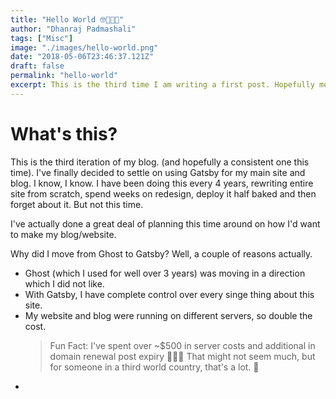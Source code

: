 ```yaml
---
title: "Hello World 🤓👨🏼‍💻"
author: "Dhanraj Padmashali"
tags: ["Misc"]
image: "./images/hello-world.png"
date: "2018-05-06T23:46:37.121Z"
draft: false
permalink: "hello-world"
excerpt: This is the third time I am writing a first post. Hopefully more consistent this time around
---
```


# What's this?

This is the third iteration of my blog. (and hopefully a consistent one this time). I've finally decided to settle on using Gatsby for my main site and blog. I know, I know. I have been doing this every 4 years, rewriting entire site from scratch, spend weeks on redesign, deploy it half baked and then forget about it. But not this time. 

I've actually done a great deal of planning this time around on how I'd want to make my blog/website.

Why did I move from Ghost to Gatsby? Well, a couple of reasons actually. 

- Ghost (which I used for well over 3 years) was moving in a direction which I did not like.
- With Gatsby, I have complete control over every singe thing about this site. 
- My website and blog were running on different servers, so double the cost.
  > Fun Fact: I've spent over ~$500 in server costs and additional in domain renewal post expiry 🤷🏽‍♂️
  > That might not seem much, but for someone in a third world country, that's a lot. 💸
-  
